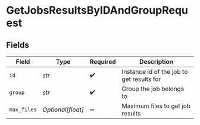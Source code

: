 # GetJobsResultsByIDAndGroupRequest


## Fields

| Field                                     | Type                                      | Required                                  | Description                               |
| ----------------------------------------- | ----------------------------------------- | ----------------------------------------- | ----------------------------------------- |
| `id`                                      | *str*                                     | :heavy_check_mark:                        | Instance id of the job to get results for |
| `group`                                   | *str*                                     | :heavy_check_mark:                        | Group the job belongs to                  |
| `max_files`                               | *Optional[float]*                         | :heavy_minus_sign:                        | Maximum files to get job results          |
